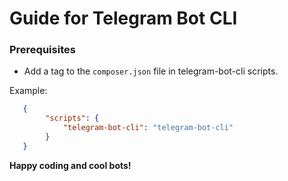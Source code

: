 # Guide for Telegram Bot CLI

### Prerequisites

   - Add a tag to the ```composer.json``` file in telegram-bot-cli scripts.

Example:
```json
   {
        "scripts": {
            "telegram-bot-cli": "telegram-bot-cli"
        }
   }
```

**Happy coding and cool bots!**
